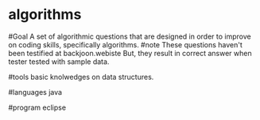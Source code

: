 # algorithms

#Goal
A set of algorithmic questions that are designed in order to improve on coding skills, specifically algorithms.
#note
These questions haven't been testified at backjoon.webiste
But, they result in correct answer when tester tested with sample data.


#tools
basic knolwedges on data structures.

#languages
java

#program
eclipse

